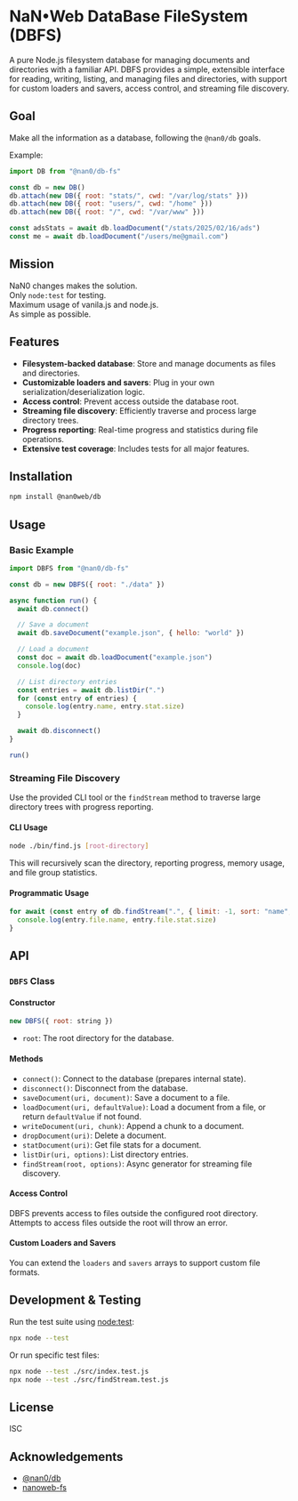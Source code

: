 # NaN•Web DataBase FileSystem (DBFS)

A pure Node.js filesystem database for managing documents and directories with a familiar API. DBFS provides a simple, extensible interface for reading, writing, listing, and managing files and directories, with support for custom loaders and savers, access control, and streaming file discovery.

## Goal

Make all the information as a database, following the `@nan0/db` goals.

Example:

```js
import DB from "@nan0/db-fs"

const db = new DB()
db.attach(new DB({ root: "stats/", cwd: "/var/log/stats" }))
db.attach(new DB({ root: "users/", cwd: "/home" }))
db.attach(new DB({ root: "/", cwd: "/var/www" }))

const adsStats = await db.loadDocument("/stats/2025/02/16/ads")
const me = await db.loadDocument("/users/me@gmail.com")
```

## Mission

NaN0 changes makes the solution.  
Only `node:test` for testing.  
Maximum usage of vanila.js and node.js.  
As simple as possible.

## Features

- **Filesystem-backed database**: Store and manage documents as files and directories.
- **Customizable loaders and savers**: Plug in your own serialization/deserialization logic.
- **Access control**: Prevent access outside the database root.
- **Streaming file discovery**: Efficiently traverse and process large directory trees.
- **Progress reporting**: Real-time progress and statistics during file operations.
- **Extensive test coverage**: Includes tests for all major features.

## Installation

```bash
npm install @nan0web/db
```

## Usage

### Basic Example

```js
import DBFS from "@nan0/db-fs"

const db = new DBFS({ root: "./data" })

async function run() {
  await db.connect()

  // Save a document
  await db.saveDocument("example.json", { hello: "world" })

  // Load a document
  const doc = await db.loadDocument("example.json")
  console.log(doc)

  // List directory entries
  const entries = await db.listDir(".")
  for (const entry of entries) {
    console.log(entry.name, entry.stat.size)
  }

  await db.disconnect()
}

run()
```

### Streaming File Discovery

Use the provided CLI tool or the `findStream` method to traverse large directory trees with progress reporting.

#### CLI Usage

```bash
node ./bin/find.js [root-directory]
```

This will recursively scan the directory, reporting progress, memory usage, and file group statistics.

#### Programmatic Usage

```js
for await (const entry of db.findStream(".", { limit: -1, sort: "name", order: "desc" })) {
  console.log(entry.file.name, entry.file.stat.size)
}
```

## API

### `DBFS` Class

#### Constructor

```js
new DBFS({ root: string })
```

- `root`: The root directory for the database.

#### Methods

- `connect()`: Connect to the database (prepares internal state).
- `disconnect()`: Disconnect from the database.
- `saveDocument(uri, document)`: Save a document to a file.
- `loadDocument(uri, defaultValue)`: Load a document from a file, or return `defaultValue` if not found.
- `writeDocument(uri, chunk)`: Append a chunk to a document.
- `dropDocument(uri)`: Delete a document.
- `statDocument(uri)`: Get file stats for a document.
- `listDir(uri, options)`: List directory entries.
- `findStream(root, options)`: Async generator for streaming file discovery.

#### Access Control

DBFS prevents access to files outside the configured root directory. Attempts to access files outside the root will throw an error.

#### Custom Loaders and Savers

You can extend the `loaders` and `savers` arrays to support custom file formats.

## Development & Testing

Run the test suite using [node:test](https://nodejs.org/api/test.html):

```bash
npx node --test
```

Or run specific test files:

```bash
npx node --test ./src/index.test.js
npx node --test ./src/findStream.test.js
```

## License

ISC

## Acknowledgements

- [@nan0/db](https://nan0.yaro.page/db.html)
- [nanoweb-fs](https://nanoweb.yaro.page/nanoweb-fs.html)
